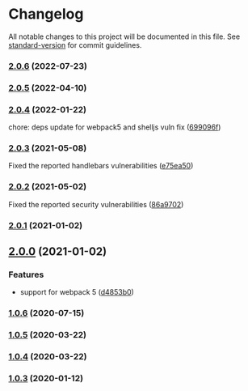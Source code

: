 # Changelog

All notable changes to this project will be documented in this file. See [standard-version](https://github.com/conventional-changelog/standard-version) for commit guidelines.

### [2.0.6](https://github.com/Sayan751/app-settings-loader/compare/v2.0.4...v2.0.6) (2022-07-23)

### [2.0.5](https://github.com/Sayan751/app-settings-loader/compare/v2.0.4...v2.0.5) (2022-04-10)

### [2.0.4](https://github.com/Sayan751/app-settings-loader/compare/v2.0.3...v2.0.4) (2022-01-22)

chore: deps update for webpack5 and shelljs vuln fix ([699096f](https://github.com/Sayan751/app-settings-loader/commit/699096f317fbb095108688a6171887f037480344))

### [2.0.3](https://github.com/Sayan751/app-settings-loader/compare/v2.0.1...v2.0.3) (2021-05-08)

Fixed the reported handlebars vulnerabilities ([e75ea50](https://github.com/Sayan751/app-settings-loader/commit/e75ea507ba2436ca783f723d232fe43c53e32961))

### [2.0.2](https://github.com/Sayan751/app-settings-loader/compare/v2.0.1...v2.0.2) (2021-05-02)

Fixed the reported security vulnerabilities ([86a9702](https://github.com/Sayan751/app-settings-loader/commit/86a970271f21778d3875cebcfb074fa7691833af))

### [2.0.1](https://github.com/Sayan751/app-settings-loader/compare/v2.0.0...v2.0.1) (2021-01-02)

## [2.0.0](https://github.com/Sayan751/app-settings-loader/compare/v1.0.6...v2.0.0) (2021-01-02)


### Features

* support for webpack 5 ([d4853b0](https://github.com/Sayan751/app-settings-loader/commit/d4853b0742403a7d0df79dc8d16612da430ad1ba))

### [1.0.6](https://github.com/Sayan751/app-settings-loader/compare/v1.0.5...v1.0.6) (2020-07-15)

### [1.0.5](https://github.com/Sayan751/app-settings-loader/compare/v1.0.4...v1.0.5) (2020-03-22)

### [1.0.4](https://github.com/Sayan751/app-settings-loader/compare/v1.0.3...v1.0.4) (2020-03-22)

### [1.0.3](https://github.com/Sayan751/app-settings-loader/compare/v1.0.2...v1.0.3) (2020-01-12)

